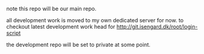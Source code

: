 note this repo will be our main repo.

all development work is moved to my own dedicated server for now.
to checkout latest development work head for http://git.isengard.dk/root/login-script

the development repo will be set to private at some point.



